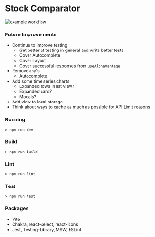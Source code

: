 # Stock Comparator

![example workflow](https://github.com/FR0NK3NST33N/sc/actions/workflows/build.yml/badge.svg)

### Future Improvements

- Continue to improve testing
  - Get better at testing in general and write better tests
  - Cover Autocomplete
  - Cover Layout
  - Cover successful responses from `useAlphaVantage`
- Remove `any`'s
  - Autocomplete
- Add some time series charts
  - Expanded rows in list view?
  - Expanded card?
  - Modals?
- Add view to local storage
- Think about ways to cache as much as possible for API Limit reasons

### Running

```
> npm run dev
```

### Build

```
> npm run build
```

### Lint

```
> npm run lint
```

### Test

```
> npm run test
```

### Packages

- Vite
- Chakra, react-select, react-icons
- Jest, Testing-Library, MSW, ESLint
